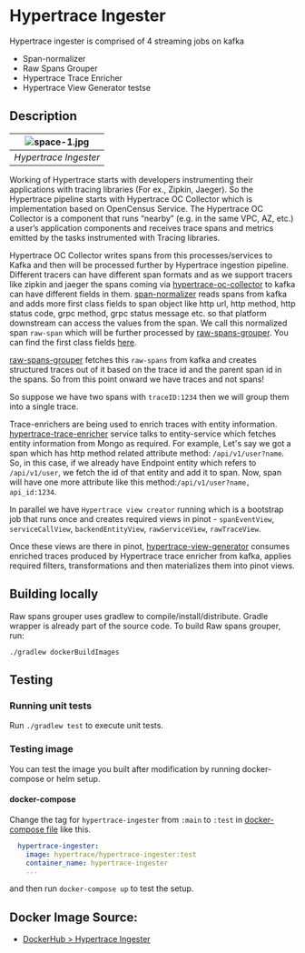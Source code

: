 # Hypertrace Ingester

Hypertrace ingester is comprised of 4 streaming jobs on kafka
- Span-normalizer
- Raw Spans Grouper
- Hypertrace Trace Enricher
- Hypertrace View Generator
 testse
## Description
| ![space-1.jpg](https://imagizer.imageshack.com/v2/xq90/923/UZhzhg.png) | 
|:--:| 
| *Hypertrace Ingester* |

Working of Hypertrace starts with developers instrumenting their applications with tracing libraries (For ex., Zipkin, Jaeger). So the Hypertrace pipeline starts with Hypertrace OC Collector which is implementation based on OpenCensus Service. The Hypertrace OC Collector is a component that runs “nearby” (e.g. in the same VPC, AZ, etc.) a user’s application components and receives trace spans and metrics emitted by the tasks instrumented with Tracing libraries. 

Hypertrace OC Collector writes spans from this processes/services to Kafka and then will be processed further by Hypertrace ingestion pipeline. Different tracers can have different span formats and as we support tracers like zipkin and jaeger the spans coming via [hypertrace-oc-collector](https://github.com/hypertrace/opencensus-service) to kafka can have different fields in them. [span-normalizer](https://github.com/hypertrace/span-normalizer) reads spans from kafka and adds more first class fields to span object like http url, http method, http status code, grpc method, grpc status message etc. so that platform downstream can access the values from the span. We call this normalized span `raw-span` which will be further processed by [raw-spans-grouper](https://github.com/hypertrace/raw-spans-grouper). You can find the first class fields [here](https://github.com/hypertrace/data-model/tree/main/data-model/src/main/avro/eventfields).

[raw-spans-grouper](https://github.com/hypertrace/raw-spans-grouper) fetches this `raw-spans` from kafka and creates structured traces out of it based on the trace id and the parent span id in the spans. So from this point onward we have traces and not spans!

So suppose we have two spans with `traceID:1234` then we will group them into a single trace. 

Trace-enrichers are being used to enrich traces with entity information. [hypertrace-trace-enricher](https://github.com/hypertrace/hypertrace-trace-enricher) service talks to entity-service which fetches entity information from Mongo as required. For example, Let's say we got a span which has http method related attribute method: `/api/v1/user?name`. So, in this case, if we already have Endpoint entity which refers to `/api/v1/user`, we fetch the id of that entity and add it to span. Now, span will have one more attribute like this method:`/api/v1/user?name, api_id:1234`. 

In parallel we have `Hypertrace view creator` running which is a bootstrap job that runs once and creates required views in pinot - `spanEventView`, `serviceCallView`, `backendEntityView`, `rawServiceView`, `rawTraceView`.

Once these views are there in pinot, [hypertrace-view-generator](ttps://github.com/hypertrace/hypertrace-view-generator) consumes enriched traces produced by Hypertrace trace enricher from kafka, applies required filters, transformations and then materializes them into pinot views.

## Building locally
Raw spans grouper uses gradlew to compile/install/distribute. Gradle wrapper is already part of the source code. To build Raw spans grouper, run:

```
./gradlew dockerBuildImages
```
## Testing

### Running unit tests
Run `./gradlew test` to execute unit tests. 

### Testing image

You can test the image you built after modification by running docker-compose or helm setup. 

#### docker-compose
Change the tag for `hypertrace-ingester` from `:main` to `:test` in [docker-compose file](https://github.com/hypertrace/hypertrace/blob/main/docker/docker-compose.yml) like this.

```yaml
  hypertrace-ingester:
    image: hypertrace/hypertrace-ingester:test
    container_name: hypertrace-ingester
    ...
```

and then run `docker-compose up` to test the setup.

## Docker Image Source:
- [DockerHub > Hypertrace Ingester](https://hub.docker.com/r/hypertrace/hypertrace-ingester)

